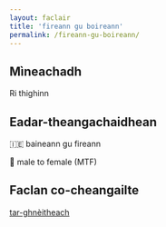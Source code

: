 ```yaml
---
layout: faclair
title: 'fireann gu boireann'
permalink: /fireann-gu-boireann/
---
```


## Mìneachadh

Ri thighinn

## Eadar-theangachaidhean

&#x1f1ee;&#x1f1ea; baineann gu fireann

&#x1f3f4;&#xe0067;&#xe0062;&#xe0065;&#xe006e;&#xe0067;&#xe007f; male to female (MTF)

## Faclan  co-cheangailte

[tar-ghnèitheach](https://faclair.lgbt/tar-ghnèitheach)